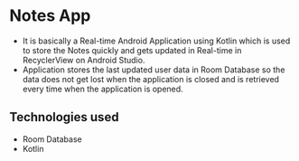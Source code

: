 # Notes App

- It is basically a Real-time Android Application using Kotlin which is used to store the Notes quickly and gets updated in Real-time in RecyclerView on Android Studio.
- Application stores the last updated user data in Room Database so the data does not get lost when the application is closed and is retrieved every time when the application is opened.
  
## Technologies used
- Room Database
- Kotlin
